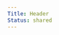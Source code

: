 ```yaml
---
Title: Header
Status: shared
---
```


<div style="text-align: center; ">
	<a href="https://www.facebook.com/beaconhouseinterfaithsociety/" target="_blank">
		<span class="sr-only"><i class="icon icon-facebook " aria-label="Facebook"></i></span>
	</a>
</div> 